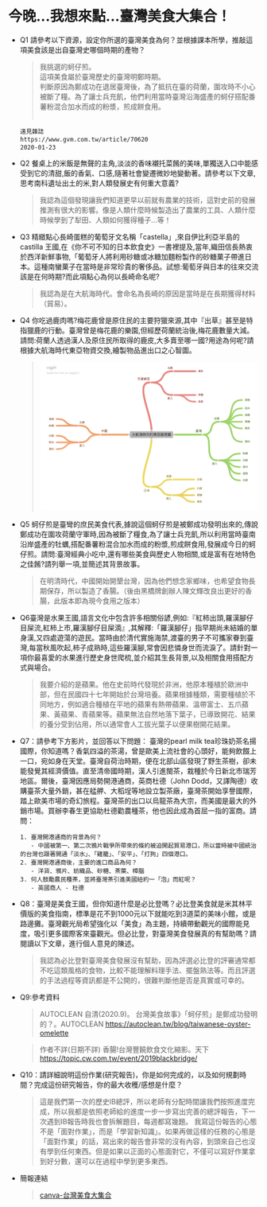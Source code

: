 今晚...我想來點...臺灣美食大集合！
==
- Q1 請參考以下資源，設定你所選的臺灣美食為何？並根據課本所學，推敲這項美食該是出自臺灣史哪個時期的產物？
  > 我挑選的蚵仔煎。<br>這項美食屬於臺灣歷史的臺灣明鄭時期。<br>判斷原因為鄭成功在退居臺灣後，為了抵抗在臺的荷蘭，圍攻時不小心被斷了糧。為了讓士兵充飢，他們利用當時臺灣沿海盛產的蚵仔搭配番薯粉混合加水而成的粉漿，煎成餅食用。<br><br>
  ```
  遠見雜誌
  https://www.gvm.com.tw/article/70620
  2020-01-23
  ```
- Q2 餐桌上的米飯是無聲的主角,淡淡的香味襯托菜餚的美味,單獨送入口中能感受到它的清甜,飯的香氣、口感,隨著社會變遷微妙地變動著。請參考以下文章,思考南科遺址出土的米,對人類發展史有何重大意義?
  > 我認為這個發現讓我們知道更早以前就有農業的技術，這對史前的發展推測有很大的影響。像是人類什麼時候製造出了農業的工具、人類什麼時候學到了犁田、人類如何獲得種子...等！
- Q3 精緻點心長崎蛋糕的葡萄牙文名稱「castella」,來自伊比利亞半島的 castilla 王國,在《你不可不知的日本飲食史》一書裡提及,當年,織田信長熱衷於西洋新鮮事物,「葡萄牙人將利用砂糖或冰糖加麵粉製作的砂糖菓子帶進日本。這種南蠻菓子在當時是非常珍貴的奢侈品。試想:葡萄牙與日本的往來交流該是在何時期?而此項點心為何以長崎命名呢?
  > 我認為是在大航海時代。會命名為長崎的原因是當時是在長期獲得材料（貿易）。
- Q4 你吃過鹿肉嗎?梅花鹿曾是原住民的主要狩獵來源,其中『出草』甚至是特指獵鹿的行動。臺灣曾是梅花鹿的樂園,但經歷荷蘭統治後,梅花鹿數量大減。請問:荷蘭人透過漢人及原住民所取得的鹿皮,大多賣至哪一國?用途為何呢?請根據大航海時代東亞物資交換,繪製物品進出口之心智圖。
  > ![image](https://github.com/Yushun-Chen/7-1-tw_food/blob/main/%E5%A4%A7%E8%88%AA%E6%B5%B7%E6%99%82%E4%BB%A3%E7%9A%84%E8%B2%BF%E6%98%93%E5%9C%96.png)
- Q5 蚵仔煎是臺彎的庶民美食代表,據說這個蚵仔煎是被鄭成功發明出來的,傳說鄭成功在圍攻荷蘭守軍時,因為被斷了糧食,為了讓士兵充飢,所以利用當時臺南沿岸盛產的牡蠣,搭配番薯粉混合加水而成的粉漿,煎成餅食用,發展成今日的蚵仔煎。請問:臺灣經典小吃中,還有哪些美食與歷史人物相關,或是富有在地特色之佳餚?請列舉一項,並簡述其背景故事。
  > 在明清時代，中國開始開墾台灣，因為他們想念家鄉味，也希望食物長期保存，所以製造了香腸。（後由黑橋牌創辦人陳文輝改良出更好的香腸，此版本即為現今食用之版本）
- Q6臺灣是水果王國,語言文化中包含許多相關俗諺,例如:『紅柿出頭,羅漢腳仔目屎流,紅柿上市,羅漢腳仔目屎滴』,其解釋:「羅漢腳仔」指早期尚未結婚的單身漢,又四處遊蕩的遊民。當時由於清代實施海禁,渡臺的男子不可攜家眷到臺灣,每當秋風吹起,柿子成熟時,這些羅漢腳,常會因悲憐身世而流淚了。請針對一項你最喜愛的水果進行歷史身世爬梳,並介紹其生長背景,以及相關食用搭配方式與場合。
  > 我要介紹的是蘋果。他在史前時代發現於非洲，他原本種植於歐洲中部，但在民國四十七年開始於台灣培養。蘋果根據種類，需要種植於不同地方，例如適合種植在平地的蘋果有熱帶蘋果、溫帶富士、五爪蘋果、黃蘋果、青蘋果等。蘋果無法自然地落下葉子，已導致開花、結果的養分受到佔用，所以通常會人工拔光葉子以便果樹開花結果。
- Q7：請參考下方影片，並回答以下問題：
臺灣的pearl milk tea珍珠奶茶名揚國際，你知道嗎？香氣四溢的茶湯，曾是歐美上流社會的心頭好，能夠飲餟上一口，宛如身在天堂。臺灣自荷治時期，便在北部山區發現了野生茶樹，卻未能發覺其經濟價值。直至清帝國時期，漢人引進閩茶，栽種於今日新北市瑞芳地區。爾後，臺灣因應局勢開港通商，英商杜德（John Dodd，又譯陶德）收購臺茶大量外銷，甚在艋舺、大稻埕等地設立製茶廠，臺灣茶開始享譽國際，踏上歐美市場的奇幻旅程。臺灣茶的出口以烏龍茶為大宗，而美國是最大的外銷市場。買辦李春生更協助杜德勸農種茶，他也因此成為首屈一指的富商。請問：
  ```
  1. 臺灣開港通商的背景為何？
     - 中國被第一、第二次鴉片戰爭所帶來的條約被迫開起貿易港口，所以當時被中國統治的台灣也跟著開通「淡水」、「雞籠」、「安平」、「打狗」四個港口。
  2. 臺灣開港通商後，主要的進口商品為何？
     - 洋貨、鴉片、紡織品、砂糖、茶葉、樟腦
  3. 何人鼓勵農民種茶，並將臺灣茶引進美國紐約一「泡」而紅呢？
     - 英國商人 - 杜德
  ```
- Q8：臺灣是美食王國，但你知道什麼是必比登嗎？必比登美食就是米其林平價版的美食指南，標準是花不到1000元以下就能吃到3道菜的美味小館，或是路邊攤。臺灣觀光局希望強化以「美食」為主題，持續帶動觀光的國際能見度，吸引更多國際客來臺觀光。但必比登，對臺灣美食發展真的有幫助嗎？請閱讀以下文章，進行個人意見的陳述。
   > 我認為必比登對臺灣美食發展沒有幫助，因為評選必比登的評審通常都不吃這類風格的食物，比較不能理解料理手法、擺盤熟法等。而且評選的手法過程等資訊都是不公開的，很難判斷他是否是真實或可幸的。
- Q9:參考資料
  > AUTOCLEAN 自清(2020.9)。
    台灣美食故事》「蚵仔煎」是鄭成功發明的？。AUTOCLEAN
    https://autoclean.tw/blog/taiwanese-oyster-omelette
    
  > 作者不詳(日期不詳)
    香腸!台灣豐饒飲食文化縮影。天下
    https://topic.cw.com.tw/event/2019blackbridge/ 
- Q10：請詳細說明這份作業(研究報告)，你是如何完成的，以及如何規劃時間？完成這份研究報告，你的最大收穫/感想是什麼？
  > 這是我們第一次的歷史IB總評，所以老師有分配時間讓我們按照進度完成，所以我都是依照老師給的進度一步一步寫出完善的總評報告，下一次遇到IB報告時我也會拆解題目，每週都寫幾題。
  > 我寫這份報告的心態不是「面對作業」，而是「學習新知識」。如果再做這樣的任務的心態是「面對作業」的話，寫出來的報告會非常的沒有內容，到頭來自己也沒有學到任何東西。但是如果以正面的心態面對它，不僅可以寫好作業拿到好分數，還可以在過程中學到更多東西。
  
- 簡報連結
  > [canva-台灣美食大集合](https://www.canva.com/design/DAFR3XXhfVg/5EOP9qddp0dvv7AXhOc7hw/edit?utm_content=DAFR3XXhfVg&utm_campaign=designshare&utm_medium=link2&utm_source=sharebutton)
